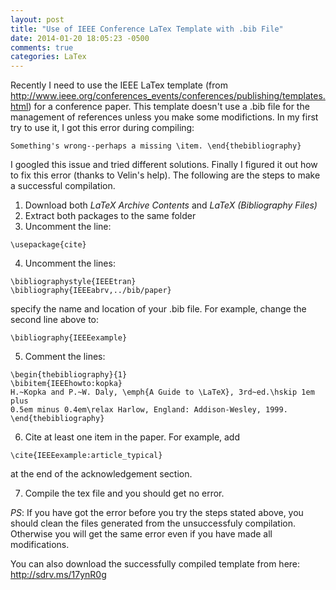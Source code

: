 ```yaml
---
layout: post
title: "Use of IEEE Conference LaTex Template with .bib File"
date: 2014-01-20 18:05:23 -0500
comments: true
categories: LaTex
---
```


Recently I need to use the IEEE LaTex template (from http://www.ieee.org/conferences_events/conferences/publishing/templates.html) for a conference paper. This template doesn't use a .bib file for the management of references unless you make some modifictions. In my first try to use it, I got this error during compiling:
```
Something's wrong--perhaps a missing \item. \end{thebibliography}
```
 <!-- more -->
I googled this issue and tried different solutions. Finally I figured it out how to fix this error (thanks to Velin's help). The following are the steps to make a successful compilation.

1. Download both  *LaTeX Archive Contents* and *LaTeX (Bibliography Files)*
2. Extract both packages to the same folder
3. Uncomment the line: 
```
\usepackage{cite}
```

4. Uncomment the lines:
```
\bibliographystyle{IEEEtran}
\bibliography{IEEEabrv,../bib/paper}
```
specify the name and location of your .bib file. For example, change the second line above to: 
```
\bibliography{IEEEexample}
```

5. Comment the lines:
```
\begin{thebibliography}{1}
\bibitem{IEEEhowto:kopka}
H.~Kopka and P.~W. Daly, \emph{A Guide to \LaTeX}, 3rd~ed.\hskip 1em plus
0.5em minus 0.4em\relax Harlow, England: Addison-Wesley, 1999.
\end{thebibliography}
```

6. Cite at least one item in the paper. For example, add 
```
\cite{IEEEexample:article_typical} 
```
at the end of the acknowledgement section.

7. Compile the tex file and you should get no error.

*PS*: If you have got the error before you try the steps stated above, you should clean the files generated from the unsuccessfuly compilation. Otherwise you will get the same error even if you have made all modifications.

You can also download the successfully compiled template from here: http://sdrv.ms/17ynR0g